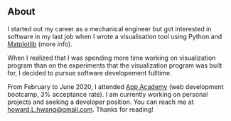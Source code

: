 ## About

I started out my career as a mechanical engineer but got interested in software in my last job when I wrote a visualisation tool using Python and [Matplotlib](https://matplotlib.org/) (more info).

When I realized that I was spending more time working on visualization program than on the  experiments that the visualization program was built for, I decided to pursue software developement fulltime. 

From February to June 2020, I attended [App Academy](https://www.appacademy.io/) (web development bootcamp, 3% acceptance rate). I am currently working on personal projects and seeking a developer position. You can reach me at <howard.L.hwang@gmail.com>. Thanks for reading! 

